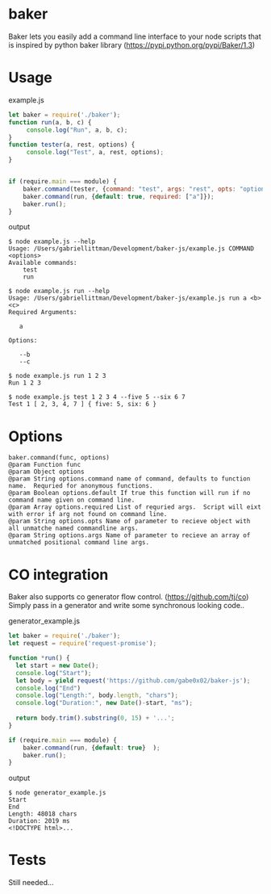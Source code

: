 # baker
Baker lets you easily add a command line interface to your node scripts that is inspired by python baker library (https://pypi.python.org/pypi/Baker/1.3)


# Usage
example.js
```javascript
let baker = require('./baker');
function run(a, b, c) {
     console.log("Run", a, b, c);
}
function tester(a, rest, options) {
     console.log("Test", a, rest, options);
}


if (require.main === module) {
    baker.command(tester, {command: "test", args: "rest", opts: "options"});
    baker.command(run, {default: true, required: ["a"]});
    baker.run();
}
```

output
```
$ node example.js --help
Usage: /Users/gabriellittman/Development/baker-js/example.js COMMAND <options>
Available commands: 
    test
    run

$ node example.js run --help
Usage: /Users/gabriellittman/Development/baker-js/example.js run a <b> <c>
Required Arguments:

   a

Options:

   --b
   --c

$ node example.js run 1 2 3
Run 1 2 3

$ node example.js test 1 2 3 4 --five 5 --six 6 7
Test 1 [ 2, 3, 4, 7 ] { five: 5, six: 6 }
```

# Options
```
baker.command(func, options)
@param Function func
@param Object options
@param String options.command name of command, defaults to function name.  Requried for anonymous functions.
@param Boolean options.default If true this function will run if no command name given on command line.
@param Array options.required List of requried args.  Script will eixt with error if arg not found on command line.
@param String options.opts Name of parameter to recieve object with all unmatche named commandline args.
@param String options.args Name of parameter to recieve an array of unmatched positional command line args.
```                    

# CO integration
Baker also supports co generator flow control. (https://github.com/tj/co)  Simply pass in a generator and write some synchronous looking code..

generator_example.js
```javascript
let baker = require('./baker');
let request = require('request-promise');

function *run() {
  let start = new Date();
  console.log("Start");
  let body = yield request('https://github.com/gabe0x02/baker-js');
  console.log("End")
  console.log("Length:", body.length, "chars");
  console.log("Duration:", new Date()-start, "ms"); 
  
  return body.trim().substring(0, 15) + '...';
}

if (require.main === module) {
    baker.command(run, {default: true}  );
    baker.run();
}
```

output
```
$ node generator_example.js 
Start
End
Length: 48018 chars
Duration: 2019 ms
<!DOCTYPE html>...
```



# Tests                
Still needed...
